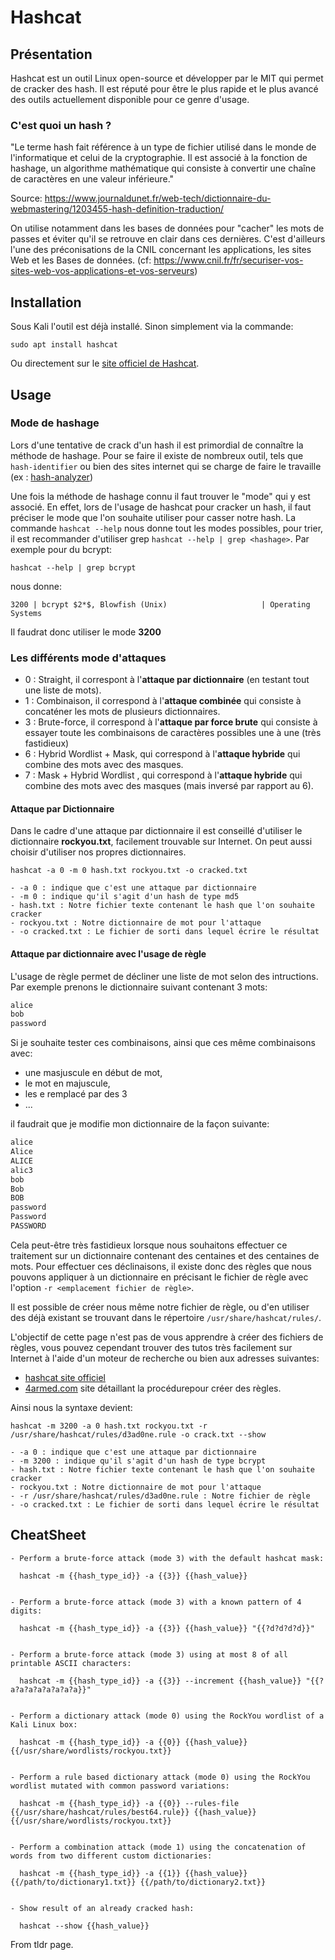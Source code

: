 # Hashcat 

## Présentation

Hashcat est un outil Linux open-source et développer par le MIT qui permet de cracker des hash. Il est réputé pour être le plus rapide et le plus avancé des outils actuellement disponible pour ce genre d'usage.

### C'est quoi un hash ?

"Le terme hash fait référence à un type de fichier utilisé dans le monde de l'informatique et celui de la cryptographie. Il est associé à la fonction de hashage, un algorithme mathématique qui consiste à convertir une chaîne de caractères en une valeur inférieure."

Source: https://www.journaldunet.fr/web-tech/dictionnaire-du-webmastering/1203455-hash-definition-traduction/

On utilise notamment dans les bases de données pour "cacher" les mots de passes et éviter qu'il se retrouve en clair dans ces dernières. C'est d'ailleurs l'une des préconisations de la CNIL concernant les applications, les sites Web et les Bases de données. (cf: https://www.cnil.fr/fr/securiser-vos-sites-web-vos-applications-et-vos-serveurs)

## Installation 

Sous Kali l'outil est déjà installé. Sinon simplement via la commande: 

	sudo apt install hashcat
	
Ou directement sur le [site officiel de Hashcat](https://hashcat.net/hashcat/).


## Usage

### Mode de hashage

Lors d'une tentative de crack d'un hash il est primordial de connaître la méthode de hashage. Pour se faire il existe de nombreux outil, tels que `hash-identifier` ou bien des sites internet qui se charge de faire le travaille (ex : [hash-analyzer](https://www.tunnelsup.com/hash-analyzer/))

Une fois la méthode de hashage connu il faut trouver le "mode" qui y est associé. En effet, lors de l'usage de hashcat pour cracker un hash, il faut préciser le mode que l'on souhaite utiliser pour casser notre hash. La commande `hashcat --help` nous donne tout les modes possibles, pour trier, il est recommander d'utiliser grep `hashcat --help | grep <hashage>`. Par exemple pour du bcrypt:

`hashcat --help | grep bcrypt` 
 
nous donne:

`3200 | bcrypt $2*$, Blowfish (Unix)                     | Operating Systems`

Il faudrat donc utiliser le mode **3200**

### Les différents mode d'attaques

- 0 : Straight, il correspont à l'**attaque par dictionnaire** (en testant tout une liste de mots).
- 1 : Combinaison, il correspond à l'**attaque combinée** qui consiste à concaténer les mots de plusieurs dictionnaires.
- 3 : Brute-force, il correspond à l'**attaque par force brute** qui consiste à essayer toute les combinaisons de caractères possibles une à une (très fastidieux)
- 6 : Hybrid Wordlist + Mask, qui correspond à l'**attaque hybride** qui combine des mots avec des masques.
- 7 : Mask + Hybrid Wordlist ,  qui correspond à l'**attaque hybride** qui combine des mots avec des masques (mais inversé par rapport au 6).

#### Attaque par Dictionnaire 

Dans le cadre d'une attaque par dictionnaire il est conseillé d'utiliser le dictionnaire **rockyou.txt**, facilement trouvable sur Internet. On peut aussi choisir d'utiliser nos propres dictionnaires.

```
hashcat -a 0 -m 0 hash.txt rockyou.txt -o cracked.txt

- -a 0 : indique que c'est une attaque par dictionnaire
- -m 0 : indique qu'il s'agit d'un hash de type md5
- hash.txt : Notre fichier texte contenant le hash que l'on souhaite cracker
- rockyou.txt : Notre dictionnaire de mot pour l'attaque
- -o cracked.txt : Le fichier de sorti dans lequel écrire le résultat
```

#### Attaque par dictionnaire avec l'usage de règle

L'usage de règle permet de décliner une liste de mot selon des intructions. Par exemple prenons le dictionnaire suivant contenant 3 mots:

```txt
alice
bob
password
```

Si je souhaite tester ces combinaisons, ainsi que ces même combinaisons avec: 
- une masjuscule en début de mot, 
- le mot en majuscule, 
- les e remplacé par des 3
- ...

il faudrait que je modifie mon dictionnaire de la façon suivante: 

```txt
alice
Alice
ALICE
alic3
bob
Bob
BOB
password
Password
PASSWORD
```

Cela peut-être très fastidieux lorsque nous souhaitons effectuer ce traitement sur un dictionnaire contenant des centaines et des centaines de mots. 
Pour effectuer ces déclinaisons, il existe donc des règles que nous pouvons appliquer à un dictionnaire en précisant le fichier de règle avec l'option `-r <emplacement fichier de règle>`.

Il est possible de créer nous même notre fichier de règle, ou d'en utiliser des déjà existant se trouvant dans le répertoire `/usr/share/hashcat/rules/`. 

L'objectif de cette page n'est pas de vous apprendre à créer des fichiers de règles, vous pouvez cependant trouver des tutos très facilement sur Internet à l'aide d'un moteur de recherche ou bien aux adresses suivantes:
- [hashcat site officiel](https://hashcat.net/wiki/doku.php?id=rule_based_attack)
- [4armed.com](https://www.4armed.com/blog/hashcat-rule-based-attack/) site détaillant la procédurepour créer des règles.

Ainsi nous la syntaxe devient: 



```
hashcat -m 3200 -a 0 hash.txt rockyou.txt -r /usr/share/hashcat/rules/d3ad0ne.rule -o crack.txt --show

- -a 0 : indique que c'est une attaque par dictionnaire
- -m 3200 : indique qu'il s'agit d'un hash de type bcrypt
- hash.txt : Notre fichier texte contenant le hash que l'on souhaite cracker
- rockyou.txt : Notre dictionnaire de mot pour l'attaque
- -r /usr/share/hashcat/rules/d3ad0ne.rule : Notre fichier de règle
- -o cracked.txt : Le fichier de sorti dans lequel écrire le résultat
```


## CheatSheet

 ```
- Perform a brute-force attack (mode 3) with the default hashcat mask:

   hashcat -m {{hash_type_id}} -a {{3}} {{hash_value}}


 - Perform a brute-force attack (mode 3) with a known pattern of 4 digits:
 
   hashcat -m {{hash_type_id}} -a {{3}} {{hash_value}} "{{?d?d?d?d}}"


 - Perform a brute-force attack (mode 3) using at most 8 of all printable ASCII characters:
 
   hashcat -m {{hash_type_id}} -a {{3}} --increment {{hash_value}} "{{?a?a?a?a?a?a?a?a}}"


 - Perform a dictionary attack (mode 0) using the RockYou wordlist of a Kali Linux box:
 
   hashcat -m {{hash_type_id}} -a {{0}} {{hash_value}} {{/usr/share/wordlists/rockyou.txt}}
   

 - Perform a rule based dictionary attack (mode 0) using the RockYou wordlist mutated with common password variations:
 
   hashcat -m {{hash_type_id}} -a {{0}} --rules-file {{/usr/share/hashcat/rules/best64.rule}} {{hash_value}} {{/usr/share/wordlists/rockyou.txt}}


 - Perform a combination attack (mode 1) using the concatenation of words from two different custom dictionaries:
 
   hashcat -m {{hash_type_id}} -a {{1}} {{hash_value}} {{/path/to/dictionary1.txt}} {{/path/to/dictionary2.txt}}


 - Show result of an already cracked hash:
 
   hashcat --show {{hash_value}}
```
From tldr page.
